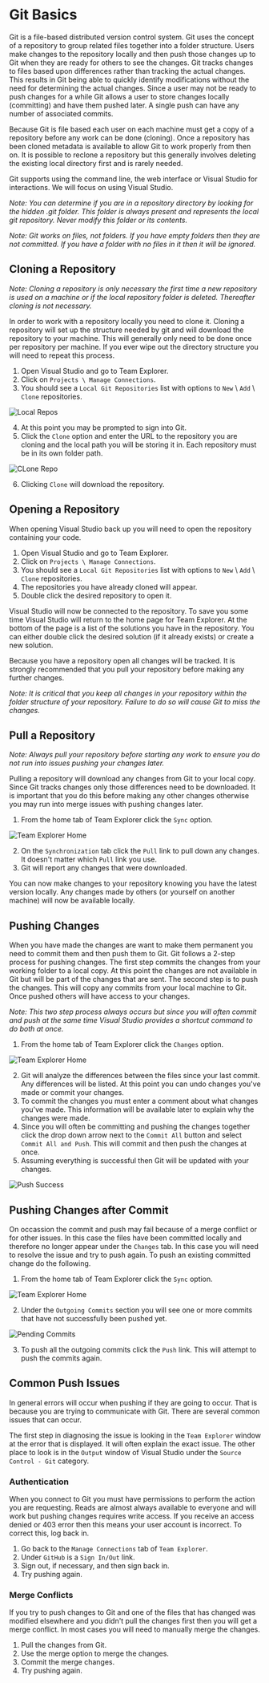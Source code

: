 # Git Basics

Git is a file-based distributed version control system. Git uses the concept of a repository to group related files together into a folder structure. Users make changes to the repository locally and then push those changes up to Git when they are ready for others to see the changes. Git tracks changes to files based upon differences rather than tracking the actual changes. This results in Git being able to quickly identify modifications without the need for determining the actual changes. Since a user may not be ready to push changes for a while Git allows a user to store changes locally (committing) and have them pushed later. A single push can have any number of associated commits.

Because Git is file based each user on each machine must get a copy of a repository before any work can be done (cloning). Once a repository has been cloned metadata is available to allow Git to work properly from then on. It is possible to reclone a repository but this generally involves deleting the existing local directory first and is rarely needed.

Git supports using the command line, the web interface or Visual Studio for interactions. We will focus on using Visual Studio.

*Note: You can determine if you are in a repository directory by looking for the hidden .git folder. This folder is always present and represents the local git repository. Never modify this folder or its contents.*

*Note: Git works on files, not folders. If you have empty folders then they are not committed. If you have a folder with no files in it then it will be ignored.*

## Cloning a Repository

*Note: Cloning a repository is only necessary the first time a new repository is used on a machine or if the local repository folder is deleted. Thereafter cloning is not necessary.*

In order to work with a repository locally you need to clone it. Cloning a repository will set up the structure needed by git and will download the repository to your machine. This will generally only need to be done once per repository per machine. If you ever wipe out the directory structure you will need to repeat this process.

1. Open Visual Studio and go to Team Explorer.
2. Click on `Projects \ Manage Connections`. 
3. You should see a `Local Git Repositories` list with options to `New` \ `Add` \ `Clone` repositories.

![Local Repos](manage-connection.png)

4. At this point you may be prompted to sign into Git.
5. Click the `Clone` option and enter the URL to the repository you are cloning and the local path you will be storing it in. Each repository must be in its own folder path. 

![CLone Repo](clone-repo.png)

6. Clicking `Clone` will download the repository.

## Opening a Repository

When opening Visual Studio back up you will need to open the repository containing your code.

1. Open Visual Studio and go to Team Explorer.
2. Click on `Projects \ Manage Connections`. 
3. You should see a `Local Git Repositories` list with options to `New` \ `Add` \ `Clone` repositories.
4. The repositories you have already cloned will appear. 
5. Double click the desired repository to open it.

Visual Studio will now be connected to the repository. To save you some time Visual Studio will return to the home page for Team Explorer. At the bottom of the page is a list of the solutions you have in the repository. You can either double click the desired solution (if it already exists) or create a new solution. 

Because you have a repository open all changes will be tracked. It is strongly recommended that you pull your repository before making any further changes.

*Note: It is critical that you keep all changes in your repository within the folder structure of your repository. Failure to do so will cause Git to miss the changes.*

## Pull a Repository

*Note: Always pull your repository before starting any work to ensure you do not run into issues pushing your changes later.*

Pulling a repository will download any changes from Git to your local copy. Since Git tracks changes only those differences need to be downloaded. It is important that you do this before making any other changes otherwise you may run into merge issues with pushing changes later.

1. From the home tab of Team Explorer click the `Sync` option.

![Team Explorer Home](teamexplorer-home.png)

2. On the `Synchronization` tab click the `Pull` link to pull down any changes. It doesn't matter which `Pull` link you use.
3. Git will report any changes that were downloaded.

You can now make changes to your repository knowing you have the latest version locally. Any changes made by others (or yourself on another machine) will now be available locally.

## Pushing Changes

When you have made the changes are want to make them permanent you need to commit them and then push them to Git. Git follows a 2-step process for pushing changes. The first step commits the changes from your working folder to a local copy. At this point the changes are not available in Git but will be part of the changes that are sent. The second step is to push the changes. This will copy any commits from your local machine to Git. Once pushed others will have access to your changes. 

*Note: This two step process always occurs but since you will often commit and push at the same time Visual Studio provides a shortcut command to do both at once.*

1. From the home tab of Team Explorer click the `Changes` option.

![Team Explorer Home](teamexplorer-home.png)
 
2. Git will analyze the differences between the files since your last commit. Any differences will be listed. At this point you can undo changes you've made or commit your changes.
3. To commit the changes you must enter a comment about what changes you've made. This information will be available later to explain why the changes were made.
4. Since you will often be committing and pushing the changes together click the drop down arrow next to the `Commit All` button and select ```Commit All and Push```. This will commit and then push the changes at once.
5. Assuming everything is successful then Git will be updated with your changes. 

![Push Success](push-success.png)

## Pushing Changes after Commit

On occassion the commit and push may fail because of a merge conflict or for other issues. In this case the files have been committed locally and therefore no longer appear under the ```Changes``` tab. In this case you will need to resolve the issue and try to push again. To push an existing committed change do the following.

1. From the home tab of Team Explorer click the `Sync` option.

![Team Explorer Home](teamexplorer-home.png)
 
2. Under the `Outgoing Commits` section you will see one or more commits that have not successfully been pushed yet.

![Pending Commits](outgoing-changes.png)

3. To push all the outgoing commits click the `Push` link. This will attempt to push the commits again.

## Common Push Issues

In general errors will occur when pushing if they are going to occur. That is because you are trying to communicate with Git. There are several common issues that can occur. 

The first step in diagnosing the issue is looking in the `Team Explorer` window at the error that is displayed. It will often explain the exact issue. The other place to look is in the ```Output``` window of Visual Studio under the ```Source Control - Git``` category.

### Authentication

When you connect to Git you must have permissions to perform the action you are requesting. Reads are almost always available to everyone and will work but pushing changes requires write access. If you receive an access denied or 403 error then this means your user account is incorrect. To correct this, log back in.

1. Go back to the `Manage Connections` tab of `Team Explorer`.
2. Under `GitHub` is a `Sign In/Out` link. 
3. Sign out, if necessary, and then sign back in.
4. Try pushing again.

### Merge Conflicts

If you try to push changes to Git and one of the files that has changed was modified elsewhere and you didn't pull the changes first then you will get a merge conflict. In most cases you will need to manually merge the changes. 

1. Pull the changes from Git.
2. Use the merge option to merge the changes.
3. Commit the merge changes.
4. Try pushing again.
